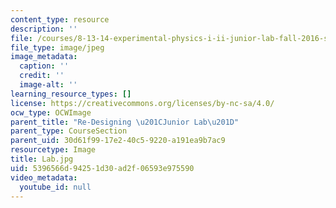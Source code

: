 ```yaml
---
content_type: resource
description: ''
file: /courses/8-13-14-experimental-physics-i-ii-junior-lab-fall-2016-spring-2017/5396566d94251d30ad2f06593e975590_Lab.jpg
file_type: image/jpeg
image_metadata:
  caption: ''
  credit: ''
  image-alt: ''
learning_resource_types: []
license: https://creativecommons.org/licenses/by-nc-sa/4.0/
ocw_type: OCWImage
parent_title: "Re-Designing \u201CJunior Lab\u201D"
parent_type: CourseSection
parent_uid: 30d61f99-17e2-40c5-9220-a191ea9b7ac9
resourcetype: Image
title: Lab.jpg
uid: 5396566d-9425-1d30-ad2f-06593e975590
video_metadata:
  youtube_id: null
---
```


